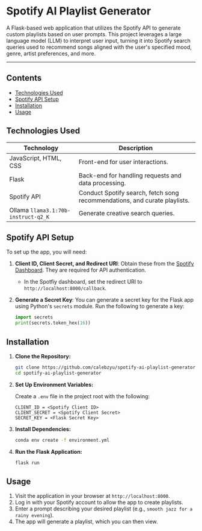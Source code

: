 # Spotify AI Playlist Generator

A Flask-based web application that utilizes the Spotify API to generate custom playlists based on user prompts. This project leverages a large language model (LLM) to interpret user input, turning it into Spotify search queries used to recommend songs aligned with the user's specified mood, genre, artist preferences, and more.

---

## Contents
  - [Technologies Used](#technologies-used)
  - [Spotify API Setup](#spotify-api-setup)
  - [Installation](#installation)
  - [Usage](#usage)

## Technologies Used

| Technology                          | Description                                                               |
| ----------------------------------- | ------------------------------------------------------------------------- |
| JavaScript, HTML, CSS               | Front-end for user interactions.                                          |
| Flask                               | Back-end for handling requests and data processing.                       |
| Spotify API                         | Conduct Spotify search, fetch song recommendations, and curate playlists. |
| Ollama `llama3.1:70b-instruct-q2_K` | Generate creative search queries.                                         |

## Spotify API Setup

To set up the app, you will need:

1. **Client ID, Client Secret, and Redirect URI**: Obtain these from the [Spotify Dashboard](https://developer.spotify.com/dashboard). They are required for API authentication.
    - In the Spotfiy dashboard, set the redirect URI to `http://localhost:8000/callback`. 
2. **Generate a Secret Key**: You can generate a secret key for the Flask app using Python's `secrets` module. Run the following to generate a key:
   
    ```python
    import secrets
    print(secrets.token_hex(16))
    ```

## Installation

1. **Clone the Repository:**
   
    ```bash
    git clone https://github.com/calebzyu/spotify-ai-playlist-generator
    cd spotify-ai-playlist-generator
    ```

2. **Set Up Environment Variables:**
    
    Create a `.env` file in the project root with the following:

    ```
    CLIENT_ID = <Spotify Client ID>
    CLIENT_SECRET = <Spotify Client Secret>
    SECRET_KEY = <Flask Secret Key>
    ```

3. **Install Dependencies:**
   
    ```bash
    conda env create -f environment.yml
    ```

4. **Run the Flask Application:**
   
    ```bash
    flask run
    ```

## Usage

1. Visit the application in your browser at `http://localhost:8000`.
2. Log in with your Spotify account to allow the app to create playlists.
3. Enter a prompt describing your desired playlist (e.g., `smooth jazz for a rainy evening`).
4. The app will generate a playlist, which you can then view.
